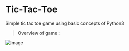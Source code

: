 # Tic-Tac-Toe
Simple tic tac toe game using basic concepts of Python3
>**Overview of game :**

![image](https://user-images.githubusercontent.com/58790433/114040183-ff478a80-98a0-11eb-8863-46d156b069fd.png)
